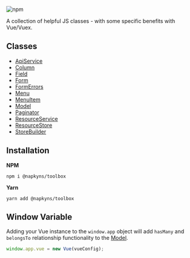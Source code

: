 ![npm](https://img.shields.io/npm/dt/@napkyns/toolbox?style=flat-square)

A collection of helpful JS classes - with some specific benefits with Vue/Vuex.

## Classes

- [ApiService](./src/ApiService/README.md)
- [Column](./src/Column/README.md)
- [Field](./src/Field/README.md)
- [Form](./src/Form/README.md)
- [FormErrors](./src/FormErrors/README.md)
- [Menu](./src/Menu/README.md)
- [MenuItem](./src/MenuItem/README.md)
- [Model](./src/Model/README.md)
- [Paginator](./src/Paginator/README.md)
- [ResourceService](./src/ResourceService/README.md)
- [ResourceStore](./src/ResourceStore/README.md)
- [StoreBuilder](./src/StoreBuilder/README.md)

## Installation

**NPM**  
```
npm i @napkyns/toolbox
```

**Yarn**  
```
yarn add @napkyns/toolbox
```

## Window Variable

Adding your Vue instance to the `window.app` object will add `hasMany` and `belongsTo` relationship functionality to the [Model](./src/Model/README.md). 

```javascript
window.app.vue = new Vue(vueConfig);
```